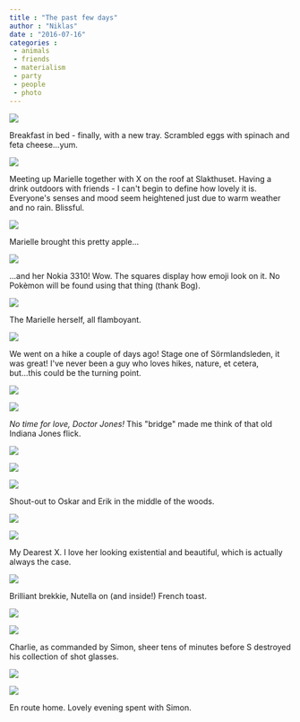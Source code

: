 ```yaml
---
title : "The past few days"
author : "Niklas"
date : "2016-07-16"
categories : 
 - animals
 - friends
 - materialism
 - party
 - people
 - photo
---
```


[![](https://niklasblog.com/wp-content/wp-image-1951332437jpg.jpg)](https://niklasblog.com/wp-content/wp-image-1951332437jpg.jpg)

Breakfast in bed - finally, with a new tray. Scrambled eggs with spinach and feta cheese...yum.

[![](https://niklasblog.com/wp-content/wp-image-97066691jpeg.jpg)](https://niklasblog.com/wp-content/wp-image-97066691jpeg.jpg)

Meeting up Marielle together with X on the roof at Slakthuset. Having a drink outdoors with friends - I can't begin to define how lovely it is. Everyone's senses and mood seem heightened just due to warm weather and no rain. Blissful.

[![](https://niklasblog.com/wp-content/wp-image-1522685685jpg.jpg)](https://niklasblog.com/wp-content/wp-image-1522685685jpg.jpg)

Marielle brought this pretty apple...

[![](https://niklasblog.com/wp-content/wp-image-961054211jpg.jpg)](https://niklasblog.com/wp-content/wp-image-961054211jpg.jpg)

...and her Nokia 3310! Wow. The squares display how emoji look on it. No Pokèmon will be found using that thing (thank Bog).

[![](https://niklasblog.com/wp-content/2016-07-13-10.11.19-1.jpg.jpg)](https://niklasblog.com/wp-content/2016-07-13-10.11.19-1.jpg.jpg)

The Marielle herself, all flamboyant.

[![](https://niklasblog.com/wp-content/wp-image-1965065352jpg.jpg)](https://niklasblog.com/wp-content/wp-image-1965065352jpg.jpg)

We went on a hike a couple of days ago! Stage one of Sörmlandsleden, it was great! I've never been a guy who loves hikes, nature, et cetera, but...this could be the turning point.

[![](https://niklasblog.com/wp-content/wp-image-1265979066jpg.jpg)](https://niklasblog.com/wp-content/wp-image-1265979066jpg.jpg)

[![](https://niklasblog.com/wp-content/wp-image-1825779174jpg.jpg)](https://niklasblog.com/wp-content/wp-image-1825779174jpg.jpg)

_No time for love, Doctor Jones!_ This "bridge" made me think of that old Indiana Jones flick.

[![](https://niklasblog.com/wp-content/wp-image-1384389725jpg.jpg)](https://niklasblog.com/wp-content/wp-image-1384389725jpg.jpg)

[![](https://niklasblog.com/wp-content/wp-image-1356128843jpg.jpg)](https://niklasblog.com/wp-content/wp-image-1356128843jpg.jpg)

[![](https://niklasblog.com/wp-content/wp-image-1077850714jpg.jpg)](https://niklasblog.com/wp-content/wp-image-1077850714jpg.jpg)

Shout-out to Oskar and Erik in the middle of the woods.

[![](https://niklasblog.com/wp-content/wp-image-889292711jpg.jpg)](https://niklasblog.com/wp-content/wp-image-889292711jpg.jpg)

[![](https://niklasblog.com/wp-content/2016-07-14-11.07.14-1.jpg.jpg)](https://niklasblog.com/wp-content/2016-07-14-11.07.14-1.jpg.jpg)

My Dearest X. I love her looking existential and beautiful, which is actually always the case.

[![](https://niklasblog.com/wp-content/wp-image-1267422127jpg.jpg)](https://niklasblog.com/wp-content/wp-image-1267422127jpg.jpg)

Brilliant brekkie, Nutella on (and inside!) French toast.

[![](https://niklasblog.com/wp-content/wp-image-2144627111jpg.jpg)](https://niklasblog.com/wp-content/wp-image-2144627111jpg.jpg)

[![](https://niklasblog.com/wp-content/wp-image-160062491jpg.jpg)](https://niklasblog.com/wp-content/wp-image-160062491jpg.jpg)

Charlie, as commanded by Simon, sheer tens of minutes before S destroyed his collection of shot glasses.

[![](https://niklasblog.com/wp-content/wp-image-454244876jpg.jpg)](https://niklasblog.com/wp-content/wp-image-454244876jpg.jpg)

[![](https://niklasblog.com/wp-content/wp-image-736722545jpg.jpg)](https://niklasblog.com/wp-content/wp-image-736722545jpg.jpg)

En route home. Lovely evening spent with Simon.
